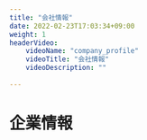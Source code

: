 ```yaml
---
title: "会社情報"
date: 2022-02-23T17:03:34+09:00
weight: 1
headerVideo: 
    videoName: "company_profile"
    videoTitle: "会社情報"
    videoDescription: ""
 
---
```


# 企業情報